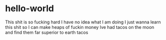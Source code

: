 # hello-world
This shit is so fucking hard I have no idea what I am doing
I just wanna learn this shit so I can make heaps of fuckin money
Ive had tacos on the moon and find them far superior to earth tacos
